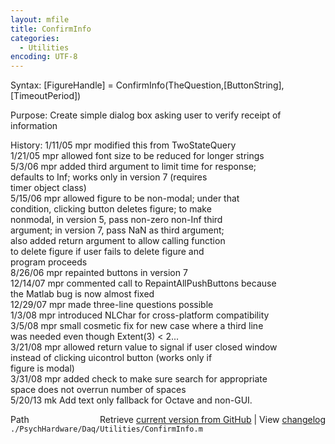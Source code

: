 ```yaml
---
layout: mfile
title: ConfirmInfo
categories:
  - Utilities
encoding: UTF-8
---
```


 Syntax: [FigureHandle] = ConfirmInfo(TheQuestion,[ButtonString],[TimeoutPeriod])  

 Purpose: Create simple dialog box asking user to verify receipt of information  

 History: 1/11/05       mpr     modified this from TwoStateQuery  
                     1/21/05        mpr     allowed font size to be reduced for longer strings  
           5/3/06    mpr   added third argument to limit time for response;  
                           defaults to Inf; works only in version 7 (requires  
                           timer object class)  
                     5/15/06        mpr     allowed figure to be non-modal; under that  
                           condition, clicking button deletes figure; to make  
                           nonmodal, in version 5, pass non-zero non-Inf third  
                           argument; in version 7, pass NaN as third argument;  
                           also added return argument to allow calling function  
                           to delete figure if user fails to delete figure and  
                           program proceeds  
          8/26/06    mpr   repainted buttons in version 7  
         12/14/07    mpr   commented call to RepaintAllPushButtons because  
                           the Matlab bug is now almost fixed  
         12/29/07    mpr   made three-line questions possible  
                     1/3/08         mpr     introduced NLChar for cross-platform compatibility  
          3/5/08     mpr   small cosmetic fix for new case where a third line  
                           was needed even though Extent(3) \< 2...  
          3/21/08    mpr   allowed return value to signal if user closed window  
                           instead of clicking uicontrol button (works only if  
                           figure is modal)  
          3/31/08    mpr   added check to make sure search for appropriate  
                           space does not overrun number of spaces  
          5/20/13    mk Add text only fallback for Octave and non-GUI.  


<div class="code_header" style="text-align:right;">
  <span style="float:left;">Path&nbsp;&nbsp;</span> <span class="counter">Retrieve <a href=
  "https://raw.github.com/Psychtoolbox-3/Psychtoolbox-3/beta/./PsychHardware/Daq/Utilities/ConfirmInfo.m">current version from GitHub</a> | View <a href=
  "https://github.com/Psychtoolbox-3/Psychtoolbox-3/commits/beta/./PsychHardware/Daq/Utilities/ConfirmInfo.m">changelog</a></span>
</div>
<div class="code">
  <code>./PsychHardware/Daq/Utilities/ConfirmInfo.m</code>
</div>
